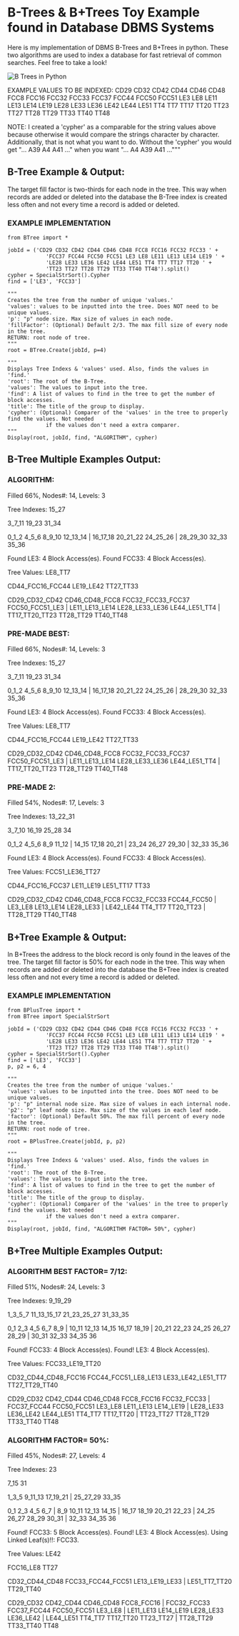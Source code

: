 # B-Trees & B+Trees Toy Example found in Database DBMS Systems

Here is my implementation of DBMS B-Trees and B+Trees in python. These two algorithms are used to index a database for fast retrieval of common searches. Feel free to take a look!

![B Trees in Python](/img/btreepython.png)

EXAMPLE VALUES TO BE INDEXED:
CD29 CD32 CD42 CD44 CD46 CD48 FCC8 FCC16 FCC32 FCC33 FCC37 FCC44 FCC50 FCC51 LE3 LE8 LE11 LE13 LE14 LE19 LE28 LE33 LE36 LE42 LE44 LE51 TT4 TT7 TT17 TT20 TT23 TT27 TT28 TT29 TT33 TT40 TT48

NOTE: I created a 'cypher' as a comparable for the string values above because otherwise it would compare the strings character by character. Additionally, that is not what you want to do. Without the 'cypher' you would get "... A39 A4 A41 ..." when you want "... A4 A39 A41 ..."""



## B-Tree Example & Output:

The target fill factor is two-thirds for each node in the tree. This way when records are added or deleted into the database the B-Tree index is created less often and not every time a record is added or deleted.

### EXAMPLE IMPLEMENTATION
```
from BTree import *

jobId = ('CD29 CD32 CD42 CD44 CD46 CD48 FCC8 FCC16 FCC32 FCC33 ' +
            'FCC37 FCC44 FCC50 FCC51 LE3 LE8 LE11 LE13 LE14 LE19 ' + 
            'LE28 LE33 LE36 LE42 LE44 LE51 TT4 TT7 TT17 TT20 ' + 
            'TT23 TT27 TT28 TT29 TT33 TT40 TT48').split()
cypher = SpecialStrSort().Cypher
find = ['LE3', 'FCC33']

"""
Creates the tree from the number of unique 'values.'
'values': values to be inputted into the tree. Does NOT need to be unique values.
'p': "p" node size. Max size of values in each node.
'fillFactor': (Optional) Default 2/3. The max fill size of every node in the tree.
RETURN: root node of tree.
"""
root = BTree.Create(jobId, p=4)

"""
Displays Tree Indexs & 'values' used. Also, finds the values in 'find.'
'root': The root of the B-Tree.
'values': The values to input into the tree.
'find': A list of values to find in the tree to get the number of block accesses.
'title': The title of the group to display.
'cypher': (Optional) Comparer of the 'values' in the tree to properly find the values. Not needed
            if the values don't need a extra comparer.
"""
Display(root, jobId, find, "ALGORITHM", cypher)
```


## B-Tree Multiple Examples Output:

### ALGORITHM:
Filled 66%, Nodes#: 14, Levels: 3

Tree Indexes:
15_27

3_7_11    19_23    31_34

0_1_2    4_5_6    8_9_10    12_13_14  |  16_17_18    20_21_22    24_25_26  |  28_29_30    32_33    35_36

Found LE3: 4 Block Access(es).
Found FCC33: 4 Block Access(es).

Tree Values:
LE8_TT7

CD44_FCC16_FCC44    LE19_LE42    TT27_TT33

CD29_CD32_CD42    CD46_CD48_FCC8    FCC32_FCC33_FCC37    FCC50_FCC51_LE3  |  LE11_LE13_LE14    LE28_LE33_LE36    LE44_LE51_TT4  |  TT17_TT20_TT23    TT28_TT29    TT40_TT48




### PRE-MADE BEST:
Filled 66%, Nodes#: 14, Levels: 3

Tree Indexes:
15_27

3_7_11    19_23    31_34

0_1_2    4_5_6    8_9_10    12_13_14  |  16_17_18    20_21_22    24_25_26  |  28_29_30    32_33    35_36

Found LE3: 4 Block Access(es).
Found FCC33: 4 Block Access(es).

Tree Values:
LE8_TT7

CD44_FCC16_FCC44    LE19_LE42    TT27_TT33

CD29_CD32_CD42    CD46_CD48_FCC8    FCC32_FCC33_FCC37    FCC50_FCC51_LE3  |  LE11_LE13_LE14    LE28_LE33_LE36    LE44_LE51_TT4  |  TT17_TT20_TT23    TT28_TT29    TT40_TT48




### PRE-MADE 2:
Filled 54%, Nodes#: 17, Levels: 3

Tree Indexes:
13_22_31

3_7_10    16_19    25_28    34

0_1_2    4_5_6    8_9    11_12  |  14_15    17_18    20_21  |  23_24    26_27    29_30  |  32_33    35_36

Found LE3: 4 Block Access(es).
Found FCC33: 4 Block Access(es).

Tree Values:
FCC51_LE36_TT27

CD44_FCC16_FCC37    LE11_LE19    LE51_TT17    TT33

CD29_CD32_CD42    CD46_CD48_FCC8    FCC32_FCC33    FCC44_FCC50  |  LE3_LE8    LE13_LE14    LE28_LE33  |  LE42_LE44    TT4_TT7    TT20_TT23  |  TT28_TT29    TT40_TT48



## B+Tree Example & Output:

In B+Trees the address to the block record is only found in the leaves of the tree. The target fill factor is 50% for each node in the tree. This way when records are added or deleted into the database the B+Tree index is created less often and not every time a record is added or deleted.

### EXAMPLE IMPLEMENTATION
```
from BPlusTree import *
from BTree import SpecialStrSort

jobId = ('CD29 CD32 CD42 CD44 CD46 CD48 FCC8 FCC16 FCC32 FCC33 ' +
            'FCC37 FCC44 FCC50 FCC51 LE3 LE8 LE11 LE13 LE14 LE19 ' + 
            'LE28 LE33 LE36 LE42 LE44 LE51 TT4 TT7 TT17 TT20 ' + 
            'TT23 TT27 TT28 TT29 TT33 TT40 TT48').split()
cypher = SpecialStrSort().Cypher
find = ['LE3', 'FCC33']
p, p2 = 6, 4

"""
Creates the tree from the number of unique 'values.'
'values': values to be inputted into the tree. Does NOT need to be unique values.
'p': "p" internal node size. Max size of values in each internal node.
'p2': "p" leaf node size. Max size of the values in each leaf node.
'factor': (Optional) Default 50%. The max fill percent of every node in the tree.
RETURN: root node of tree.
"""
root = BPlusTree.Create(jobId, p, p2)

"""
Displays Tree Indexs & 'values' used. Also, finds the values in 'find.'
'root': The root of the B-Tree.
'values': The values to input into the tree.
'find': A list of values to find in the tree to get the number of block accesses.
'title': The title of the group to display.
'cypher': (Optional) Comparer of the 'values' in the tree to properly find the values. Not needed
            if the values don't need a extra comparer.
"""
Display(root, jobId, find, "ALGORITHM FACTOR= 50%", cypher)
```


## B+Tree Multiple Examples Output:

### ALGORITHM BEST FACTOR= 7/12:
Filled 51%, Nodes#: 24, Levels: 3

Tree Indexes:
9_19_29

1_3_5_7    11_13_15_17    21_23_25_27    31_33_35

0_1    2_3    4_5    6_7    8_9  |  10_11    12_13    14_15    16_17    18_19  |  20_21    22_23    24_25    26_27    28_29  |  30_31    32_33    34_35    36

Found! FCC33: 4 Block Access(es).
Found! LE3: 4 Block Access(es).

Tree Values:
FCC33_LE19_TT20

CD32_CD44_CD48_FCC16    FCC44_FCC51_LE8_LE13    LE33_LE42_LE51_TT7    TT27_TT29_TT40

CD29_CD32    CD42_CD44    CD46_CD48    FCC8_FCC16    FCC32_FCC33  |  FCC37_FCC44    FCC50_FCC51    LE3_LE8    LE11_LE13    LE14_LE19  |  LE28_LE33    LE36_LE42    LE44_LE51    TT4_TT7    TT17_TT20  |  TT23_TT27    TT28_TT29    TT33_TT40    TT48




### ALGORITHM FACTOR= 50%: 
Filled 45%, Nodes#: 27, Levels: 4

Tree Indexes:
23

7_15    31

1_3_5    9_11_13    17_19_21  |  25_27_29    33_35

0_1    2_3    4_5    6_7  |  8_9    10_11    12_13    14_15  |  16_17    18_19    20_21    22_23  |  24_25    26_27    28_29    30_31  |  32_33    34_35    36

Found! FCC33: 5 Block Access(es).
Found! LE3: 4 Block Access(es). Using Linked Leaf(s)!!: FCC33.

Tree Values:
LE42

FCC16_LE8    TT27

CD32_CD44_CD48    FCC33_FCC44_FCC51    LE13_LE19_LE33  |  LE51_TT7_TT20    TT29_TT40

CD29_CD32    CD42_CD44    CD46_CD48    FCC8_FCC16  |  FCC32_FCC33    FCC37_FCC44    FCC50_FCC51    LE3_LE8  |  LE11_LE13    LE14_LE19    LE28_LE33    LE36_LE42  |  LE44_LE51    TT4_TT7    TT17_TT20    TT23_TT27  |  TT28_TT29    TT33_TT40    TT48
